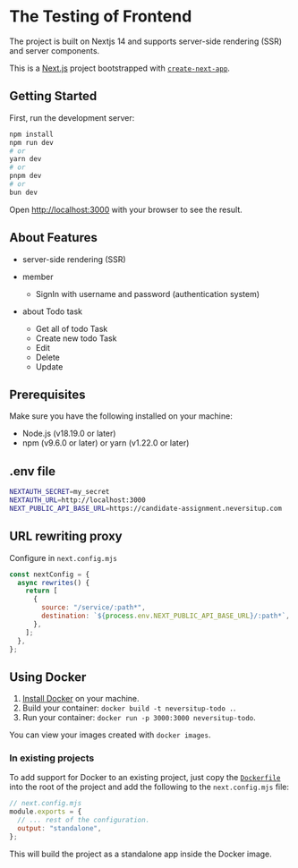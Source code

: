 # The Testing of Frontend

The project is built on Nextjs 14 and supports server-side rendering (SSR) and server components.

This is a [Next.js](https://nextjs.org/) project bootstrapped with [`create-next-app`](https://github.com/vercel/next.js/tree/canary/packages/create-next-app).

## Getting Started

First, run the development server:

```bash
npm install
npm run dev
# or
yarn dev
# or
pnpm dev
# or
bun dev
```

Open [http://localhost:3000](http://localhost:3000) with your browser to see the result.

## About Features

- server-side rendering (SSR)
- member

  - SignIn with username and password (authentication system)

- about Todo task
  - Get all of todo Task
  - Create new todo Task
  - Edit
  - Delete
  - Update

## Prerequisites

Make sure you have the following installed on your machine:

- Node.js (v18.19.0 or later)
- npm (v9.6.0 or later) or yarn (v1.22.0 or later)

## .env file

```bash
NEXTAUTH_SECRET=my_secret
NEXTAUTH_URL=http://localhost:3000
NEXT_PUBLIC_API_BASE_URL=https://candidate-assignment.neversitup.com
```

## URL rewriting proxy

Configure in `next.config.mjs`

```javascript
const nextConfig = {
  async rewrites() {
    return [
      {
        source: "/service/:path*",
        destination: `${process.env.NEXT_PUBLIC_API_BASE_URL}/:path*`,
      },
    ];
  },
};
```


## Using Docker

1. [Install Docker](https://docs.docker.com/get-docker/) on your machine.
1. Build your container: `docker build -t neversitup-todo .`.
1. Run your container: `docker run -p 3000:3000 neversitup-todo`.

You can view your images created with `docker images`.

### In existing projects

To add support for Docker to an existing project, just copy the [`Dockerfile`](https://github.com/vercel/next.js/blob/canary/examples/with-docker/Dockerfile) into the root of the project and add the following to the `next.config.mjs` file:

```js
// next.config.mjs
module.exports = {
  // ... rest of the configuration.
  output: "standalone",
};
```

This will build the project as a standalone app inside the Docker image.